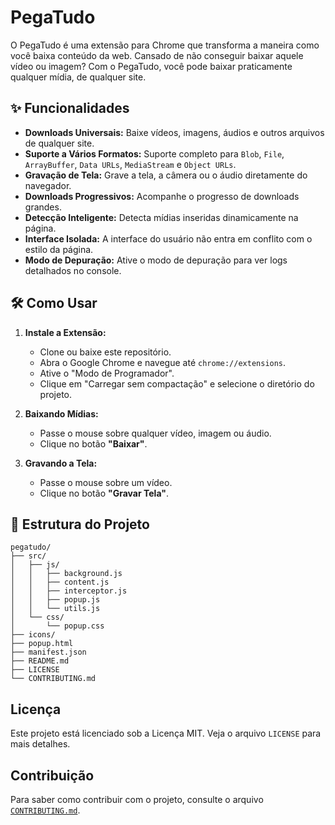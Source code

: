 # PegaTudo

O PegaTudo é uma extensão para Chrome que transforma a maneira como você baixa conteúdo da web. Cansado de não conseguir baixar aquele vídeo ou imagem? Com o PegaTudo, você pode baixar praticamente qualquer mídia, de qualquer site.

## ✨ Funcionalidades

*   **Downloads Universais:** Baixe vídeos, imagens, áudios e outros arquivos de qualquer site.
*   **Suporte a Vários Formatos:** Suporte completo para `Blob`, `File`, `ArrayBuffer`, `Data URLs`, `MediaStream` e `Object URLs`.
*   **Gravação de Tela:** Grave a tela, a câmera ou o áudio diretamente do navegador.
*   **Downloads Progressivos:** Acompanhe o progresso de downloads grandes.
*   **Detecção Inteligente:** Detecta mídias inseridas dinamicamente na página.
*   **Interface Isolada:** A interface do usuário não entra em conflito com o estilo da página.
*   **Modo de Depuração:** Ative o modo de depuração para ver logs detalhados no console.

## 🛠️ Como Usar

1.  **Instale a Extensão:**
    *   Clone ou baixe este repositório.
    *   Abra o Google Chrome e navegue até `chrome://extensions`.
    *   Ative o "Modo de Programador".
    *   Clique em "Carregar sem compactação" e selecione o diretório do projeto.

2.  **Baixando Mídias:**
    *   Passe o mouse sobre qualquer vídeo, imagem ou áudio.
    *   Clique no botão **"Baixar"**.

3.  **Gravando a Tela:**
    *   Passe o mouse sobre um vídeo.
    *   Clique no botão **"Gravar Tela"**.

## 📂 Estrutura do Projeto

```
pegatudo/
├── src/
│   ├── js/
│   │   ├── background.js
│   │   ├── content.js
│   │   ├── interceptor.js
│   │   ├── popup.js
│   │   └── utils.js
│   └── css/
│       └── popup.css
├── icons/
├── popup.html
├── manifest.json
├── README.md
├── LICENSE
└── CONTRIBUTING.md
```

## Licença

Este projeto está licenciado sob a Licença MIT. Veja o arquivo `LICENSE` para mais detalhes.

## Contribuição

Para saber como contribuir com o projeto, consulte o arquivo [`CONTRIBUTING.md`](CONTRIBUTING.md).